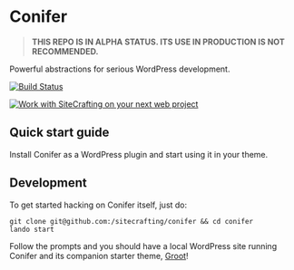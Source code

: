 # Conifer

> **THIS REPO IS IN ALPHA STATUS. ITS USE IN PRODUCTION IS NOT RECOMMENDED.**

Powerful abstractions for serious WordPress development.

[![Build Status](https://travis-ci.org/sitecrafting/conifer.svg?branch=master)](https://travis-ci.org/sitecrafting/conifer)

[![Work with SiteCrafting on your next web project](https://raw.githubusercontent.com/sitecrafting/conifer/master/img/sc-banner.jpg)](https://www.sitecrafting.com/)

## Quick start guide

Install Conifer as a WordPress plugin and start using it in your theme.

## Development

To get started hacking on Conifer itself, just do:

```
git clone git@github.com:/sitecrafting/conifer && cd conifer
lando start
```

Follow the prompts and you should have a local WordPress site running Conifer
and its companion starter theme, [Groot](https://github.com/sitecrafting/groot)!
